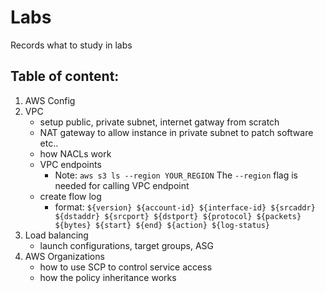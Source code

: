 # Labs
Records what to study in labs

## Table of content:
1. AWS Config
1. VPC
    - setup public, private subnet, internet gatway from scratch
    - NAT gateway to allow instance in private subnet to patch software etc..
    - how NACLs work
    - VPC endpoints
        - Note: `aws s3 ls --region YOUR_REGION` The `--region` flag is needed for calling VPC endpoint
    - create flow log
        - format: `${version} ${account-id} ${interface-id} ${srcaddr} ${dstaddr} ${srcport} ${dstport} ${protocol} ${packets} ${bytes} ${start} ${end} ${action} ${log-status}`
1. Load balancing
    - launch configurations, target groups, ASG
1. AWS Organizations
    - how to use SCP to control service access
    - how the policy inheritance works